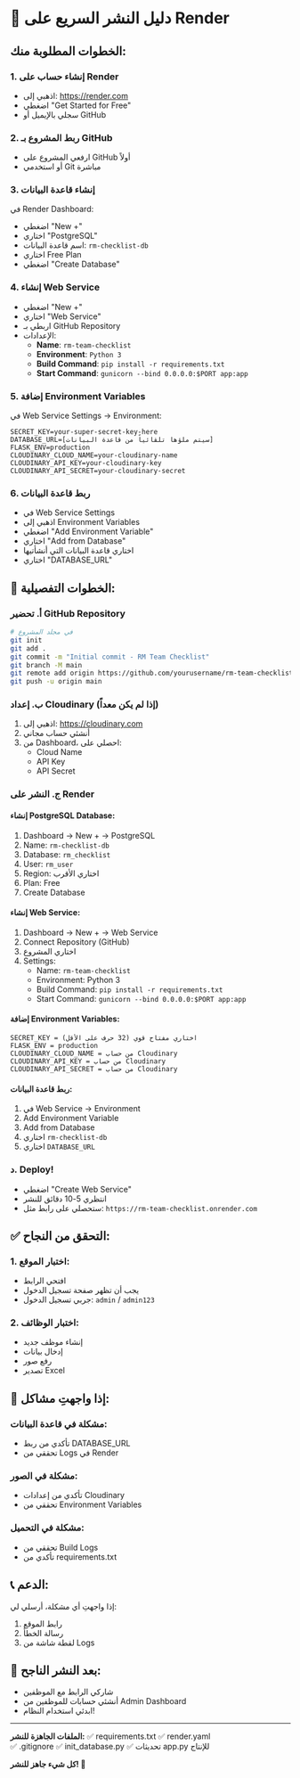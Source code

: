 # 🚀 دليل النشر السريع على Render

## الخطوات المطلوبة منك:

### 1. إنشاء حساب على Render
- اذهبي إلى: https://render.com
- اضغطي "Get Started for Free"
- سجلي بالإيميل أو GitHub

### 2. ربط المشروع بـ GitHub
- ارفعي المشروع على GitHub أولاً
- أو استخدمي Git مباشرة

### 3. إنشاء قاعدة البيانات
في Render Dashboard:
- اضغطي "New +"
- اختاري "PostgreSQL"
- اسم قاعدة البيانات: `rm-checklist-db`
- اختاري Free Plan
- اضغطي "Create Database"

### 4. إنشاء Web Service
- اضغطي "New +"
- اختاري "Web Service"
- اربطي بـ GitHub Repository
- الإعدادات:
  - **Name**: `rm-team-checklist`
  - **Environment**: `Python 3`
  - **Build Command**: `pip install -r requirements.txt`
  - **Start Command**: `gunicorn --bind 0.0.0.0:$PORT app:app`

### 5. إضافة Environment Variables
في Web Service Settings → Environment:

```
SECRET_KEY=your-super-secret-key-here
DATABASE_URL=[سيتم ملؤها تلقائياً من قاعدة البيانات]
FLASK_ENV=production
CLOUDINARY_CLOUD_NAME=your-cloudinary-name
CLOUDINARY_API_KEY=your-cloudinary-key
CLOUDINARY_API_SECRET=your-cloudinary-secret
```

### 6. ربط قاعدة البيانات
- في Web Service Settings
- اذهبي إلى Environment Variables
- اضغطي "Add Environment Variable"
- اختاري "Add from Database"
- اختاري قاعدة البيانات التي أنشأتيها
- اختاري "DATABASE_URL"

## 🎯 الخطوات التفصيلية:

### أ. تحضير GitHub Repository

```bash
# في مجلد المشروع
git init
git add .
git commit -m "Initial commit - RM Team Checklist"
git branch -M main
git remote add origin https://github.com/yourusername/rm-team-checklist.git
git push -u origin main
```

### ب. إعداد Cloudinary (إذا لم يكن معداً)
1. اذهبي إلى: https://cloudinary.com
2. أنشئي حساب مجاني
3. من Dashboard، احصلي على:
   - Cloud Name
   - API Key
   - API Secret

### ج. النشر على Render

#### إنشاء PostgreSQL Database:
1. Dashboard → New + → PostgreSQL
2. Name: `rm-checklist-db`
3. Database: `rm_checklist`
4. User: `rm_user`
5. Region: اختاري الأقرب
6. Plan: Free
7. Create Database

#### إنشاء Web Service:
1. Dashboard → New + → Web Service
2. Connect Repository (GitHub)
3. اختاري المشروع
4. Settings:
   - Name: `rm-team-checklist`
   - Environment: Python 3
   - Build Command: `pip install -r requirements.txt`
   - Start Command: `gunicorn --bind 0.0.0.0:$PORT app:app`

#### إضافة Environment Variables:
```
SECRET_KEY = اختاري مفتاح قوي (32 حرف على الأقل)
FLASK_ENV = production
CLOUDINARY_CLOUD_NAME = من حساب Cloudinary
CLOUDINARY_API_KEY = من حساب Cloudinary  
CLOUDINARY_API_SECRET = من حساب Cloudinary
```

#### ربط قاعدة البيانات:
1. في Web Service → Environment
2. Add Environment Variable
3. Add from Database
4. اختاري `rm-checklist-db`
5. اختاري `DATABASE_URL`

### د. Deploy!
- اضغطي "Create Web Service"
- انتظري 5-10 دقائق للنشر
- ستحصلي على رابط مثل: `https://rm-team-checklist.onrender.com`

## ✅ التحقق من النجاح:

### 1. اختبار الموقع:
- افتحي الرابط
- يجب أن تظهر صفحة تسجيل الدخول
- جربي تسجيل الدخول: `admin` / `admin123`

### 2. اختبار الوظائف:
- إنشاء موظف جديد
- إدخال بيانات
- رفع صور
- تصدير Excel

## 🔧 إذا واجهتِ مشاكل:

### مشكلة في قاعدة البيانات:
- تأكدي من ربط DATABASE_URL
- تحققي من Logs في Render

### مشكلة في الصور:
- تأكدي من إعدادات Cloudinary
- تحققي من Environment Variables

### مشكلة في التحميل:
- تحققي من Build Logs
- تأكدي من requirements.txt

## 📞 الدعم:
إذا واجهتِ أي مشكلة، أرسلي لي:
1. رابط الموقع
2. رسالة الخطأ
3. لقطة شاشة من Logs

## 🎉 بعد النشر الناجح:
- شاركي الرابط مع الموظفين
- أنشئي حسابات للموظفين من Admin Dashboard
- ابدئي استخدام النظام!

---

**الملفات الجاهزة للنشر:**
✅ requirements.txt
✅ render.yaml  
✅ .gitignore
✅ init_database.py
✅ تحديثات app.py للإنتاج

**كل شيء جاهز للنشر! 🚀**